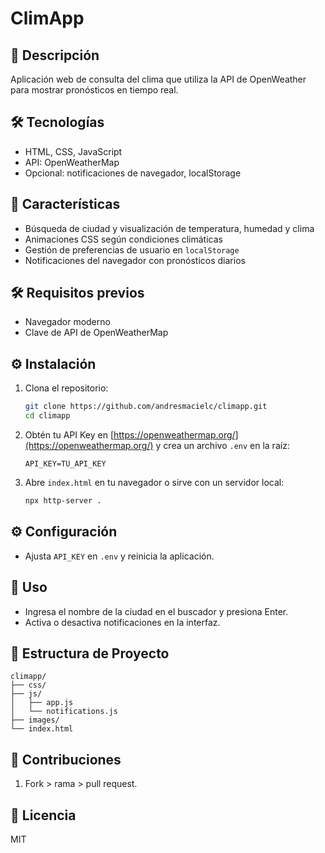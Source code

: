 # ClimApp

## 📄 Descripción

Aplicación web de consulta del clima que utiliza la API de OpenWeather para mostrar pronósticos en tiempo real.

## 🛠️ Tecnologías

* HTML, CSS, JavaScript
* API: OpenWeatherMap
* Opcional: notificaciones de navegador, localStorage

## 🚀 Características

* Búsqueda de ciudad y visualización de temperatura, humedad y clima
* Animaciones CSS según condiciones climáticas
* Gestión de preferencias de usuario en `localStorage`
* Notificaciones del navegador con pronósticos diarios

## 🛠️ Requisitos previos

* Navegador moderno
* Clave de API de OpenWeatherMap

## ⚙️ Instalación

1. Clona el repositorio:

   ```bash
   git clone https://github.com/andresmacielc/climapp.git
   cd climapp
   ```
2. Obtén tu API Key en [https://openweathermap.org/](https://openweathermap.org/) y crea un archivo `.env` en la raíz:

   ```env
   API_KEY=TU_API_KEY
   ```
3. Abre `index.html` en tu navegador o sirve con un servidor local:

   ```bash
   npx http-server .
   ```

## ⚙️ Configuración

* Ajusta `API_KEY` en `.env` y reinicia la aplicación.

## 🚨 Uso

* Ingresa el nombre de la ciudad en el buscador y presiona Enter.
* Activa o desactiva notificaciones en la interfaz.

## 📁 Estructura de Proyecto
```
climapp/
├── css/
├── js/
│   ├── app.js
│   └── notifications.js
├── images/
└── index.html
```

## 🤝 Contribuciones

1. Fork > rama > pull request.

## 📄 Licencia

MIT
